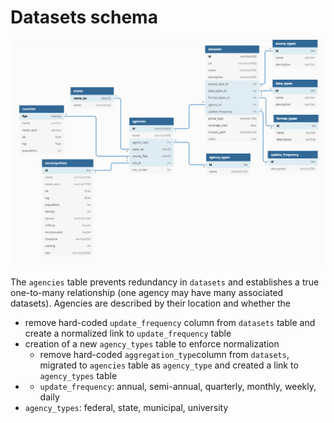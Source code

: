 # Datasets schema

![Overview of the Proposed Schema in DoltHub](../../.gitbook/assets/image.png)

The `agencies` table prevents redundancy in `datasets` and establishes a true one-to-many relationship \(one agency may have many associated datasets\). Agencies are described by their location and whether the

* remove hard-coded `update_frequency` column from `datasets` table and create a normalized link to `update_frequency` table
* creation of a new `agency_types` table to enforce normalization
  * remove hard-coded `aggregation_type`column from `datasets`, migrated to `agencies` table as `agency_type` and created a link to `agency_types` table
* * `update_frequency`: annual, semi-annual, quarterly, monthly, weekly, daily
* `agency_types`: federal, state, municipal, university

